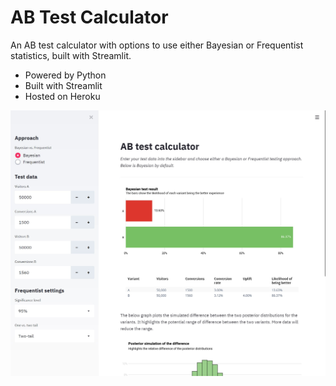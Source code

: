 # AB Test Calculator

An AB test calculator with options to use either Bayesian or Frequentist statistics, built with Streamlit.

* Powered by Python
* Built with Streamlit
* Hosted on Heroku

<p align="center">
  <img src="./img/screenshot.jpg" alt="Size Limit CLI" width="738">
</p>

